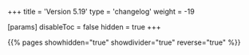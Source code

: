 +++
title = 'Version 5.19'
type = 'changelog'
weight = -19

[params]
  disableToc = false
  hidden = true
+++

{{% pages showhidden="true" showdivider="true" reverse="true" %}}
